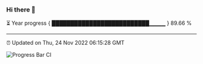 ### Hi there 👋

⏳ Year progress { ██████████████████████████▁▁▁▁ } 89.66 %

---

⏰ Updated on Thu, 24 Nov 2022 06:15:28 GMT

![Progress Bar CI](https://github.com/liununu/liununu/workflows/Progress%20Bar%20CI/badge.svg)
